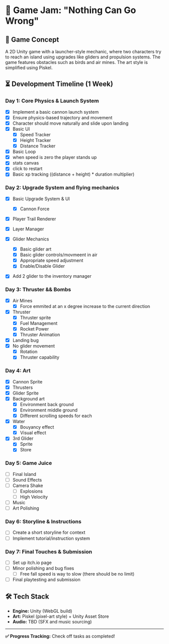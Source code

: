 # 🚀 Game Jam: "Nothing Can Go Wrong"

## 🎯 Game Concept
A 2D Unity game with a launcher-style mechanic, where two characters try to reach an island using upgrades like gliders and propulsion systems. The game features obstacles such as birds and air mines. The art style is simplified using Piskel.

## ⏳ Development Timeline (1 Week)

### **Day 1: Core Physics & Launch System**
- [x] Implement a basic cannon launch system
- [x] Ensure physics-based trajectory and movement
- [x] Character should move naturally and slide upon landing
- [x] Basic UI
  - [x] Speed Tracker
  - [x] Height Tracker
  - [x] Distance Tracker
- [x]  Basic Loop
  - [x]  when speed is zero the player stands up
  - [x]  stats canvas
  - [x]  click to restart
- [x]  Basic xp tracking ((distance + height) * duration multiplier)

### **Day 2: Upgrade System and flying mechanics**
- [x] Basic Upgrade System & UI
  - [x] Cannon Force
- [x] Player Trail Renderer
- [x] Layer Manager 
- [x] Glider Mechanics
  - [x] Basic glider art
  - [x] Basic glider controls/movmeent in air
  - [x] Appropriate speed adjustment
  - [x] Enable/Disable Glider
- [x] Add 2 glider to the inventory manager


### **Day 3: Thruster && Bombs**
- [x] Air Mines
  - [x] Force emmited at an x degree increase to the current direction
- [x] Thruster
  - [x] Thruster sprite
  - [x] Fuel Management
  - [x] Rocket Power
  - [x] Thruster Animation
- [x] Landing bug
- [x] No glider movement
  - [x] Rotation
  - [x] Thruster capability 

### **Day 4: Art**
- [x] Cannon Sprite
- [x] Thrusters
- [x] Glider Sprite
- [x] Background art
  - [x] Environment back ground
  - [x] Environment middle ground
  - [x] Different scrolling speeds for each
- [x] Water
  - [x] Bouyancy effect
  - [x] Visual effect
- [x] 3rd Glider
  - [x] Sprite
  - [x] Store

### **Day 5: Game Juice**
- [ ] Final Island
- [ ] Sound Effects
- [ ] Camera Shake
  - [ ] Explosions
  - [ ] High Velocity 
- [ ] Music
- [ ] Art Polishing

### **Day 6: Storyline & Instructions**
- [ ] Create a short storyline for context
- [ ] Implement tutorial/instruction system

### **Day 7: Final Touches & Submission**
- [ ] Set up itch.io page
- [ ] Minor polishing and bug fixes
  - [ ] Free fall speed is way to slow (there should be no limit) 
- [ ] Final playtesting and submission

## 🛠️ Tech Stack
- **Engine:** Unity (WebGL build)
- **Art:** Piskel (pixel-art style) + Unity Asset Store
- **Audio:** TBD (SFX and music sourcing)

---

**✅ Progress Tracking:** Check off tasks as completed!
